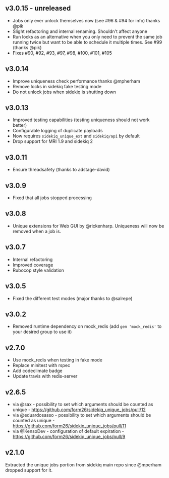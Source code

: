 ## v3.0.15 - unreleased
- Jobs only ever unlock themselves now (see #96 & #94 for info) thanks @pik
- Slight refactoring and internal renaming. Shouldn't affect anyone
- Run locks as an alternative when you only need to prevent the same job running twice but want to be able to schedule it multiple times. See #99 (thanks @pik)
- Fixes #90, #92, #93, #97, #98, #100, #101, #105

## v3.0.14
- Improve uniqueness check performance thanks @mpherham
- Remove locks in sidekiq fake testing mode
- Do not unlock jobs when sidekiq is shutting down 

## v3.0.13
- Improved testing capabilities (testing uniqueness should not work better)
- Configurable logging of duplicate payloads
- Now requires `sidekiq_unique_ext` and `sidekiq/api` by default
- Drop support for MRI 1.9 and sidekiq 2

## v3.0.11
- Ensure threadsafety (thanks to adstage-david)

## v3.0.9
- Fixed that all jobs stopped processing

## v3.0.8
- Unique extensions for Web GUI by @rickenharp. Uniqueness will now be removed when a job is.

## v3.0.7
- Internal refactoring
- Improved coverage
- Rubocop style validation

## v3.0.5
- Fixed the different test modes (major thanks to @salrepe)

## v3.0.2
- Removed runtime dependency on mock_redis (add `gem 'mock_redis'` to your desired group to use it)

## v2.7.0
- Use mock_redis when testing in fake mode
- Replace minitest with rspec
- Add codeclimate badge
- Update travis with redis-server

## v2.6.5
- via @sax - possibility to set which arguments should be counted as unique - https://github.com/form26/sidekiq_unique_jobs/pull/12
- via @eduardosasso - possibility to set which arguments should be counted as unique - https://github.com/form26/sidekiq_unique_jobs/pull/11
- via @KensoDev - configuration of default expiration - https://github.com/form26/sidekiq_unique_jobs/pull/9

## v2.1.0

Extracted the unique jobs portion from sidekiq main repo since @mperham dropped support for it.
